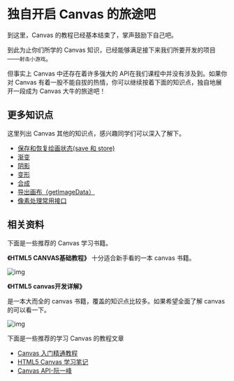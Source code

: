# 独自开启 Canvas 的旅途吧

到这里，Canvas 的教程已经基本结束了，掌声鼓励下自己吧。

到此为止你们所学的 Canvas 知识，已经能够满足接下来我们所要开发的项目——`射击小游戏`。

但事实上 Canvas 中还存在着许多强大的 API在我们课程中并没有涉及到。如果你对 Canvas 有着一股不能自拔的热情，你可以继续按着下面的知识点，独自地展开一段成为 Canvas 大牛的旅途吧！

## 更多知识点

这里列出 Canvas 其他的知识点，感兴趣同学们可以深入了解下。

- [保存和恢复绘画状态(save 和 store)](https://www.w3cplus.com/canvas/canvas-states.html)
- [渐变](https://www.w3cplus.com/canvas/gradient.html)
- [阴影](https://oxcow.gitbooks.io/h5-canvas-study-notes/content/chapter6_shadows.html)
- [变形](https://oxcow.gitbooks.io/h5-canvas-study-notes/content/chapter3_transform_func.html)
- [合成](https://www.w3cplus.com/canvas/compositing.html)
- [导出画布（getImageData）](http://www.w3school.com.cn/tags/canvas_getimagedata.asp)
- [像素处理常用接口](http://www.cnblogs.com/chyingp/archive/2012/12/01/canvas_pixel_api.html)

## 相关资料

下面是一些推荐的 Canvas 学习书籍。

**《HTML5 CANVAS基础教程》**
十分适合新手看的一本 canvas 书籍。

![img](http://coding.imweb.io/img/p5/canvas-end-book1.png)

**《HTML5 canvas开发详解》**

是一本大而全的 canvas 书籍，覆盖的知识点比较多。如果希望全面了解 canvas 的可以看一下。

![img](http://coding.imweb.io/img/p5/canvas-end-book2.png)

下面是一些推荐的学习 Canvas 的教程文章

- [Canvas 入门精通教程](https://www.w3cplus.com/blog/tags/604.html)
- [HTML5 Canvas 学习笔记](https://oxcow.gitbooks.io/h5-canvas-study-notes/content/chapter6_shadows.html)
- [Canvas API-阮一峰](https://wohugb.gitbooks.io/javascript/content/htmlapi/canvas.html)